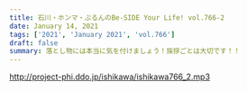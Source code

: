 ```yaml
---
title: 石川・ホンマ・ぶるんのBe-SIDE Your Life! vol.766-2
date: January 14, 2021
tags: ['2021', 'January 2021', 'vol.766']
draft: false
summary: 落とし物には本当に気を付けましょう！挨拶ごとは大切です！！
---
```


http://project-phi.ddo.jp/ishikawa/ishikawa766_2.mp3
